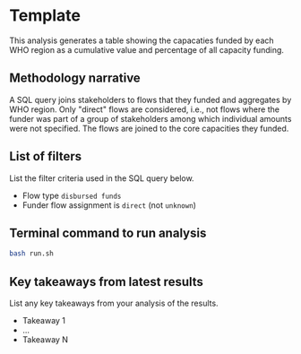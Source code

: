 # Template
This analysis generates a table showing the capacaties funded by each WHO region as a cumulative value and percentage of all capacity funding.

## Methodology narrative
A SQL query joins stakeholders to flows that they funded and aggregates by WHO region. Only "direct" flows are considered, i.e., not flows where the funder was part of a group of stakeholders among which individual amounts were not specified. The flows are joined to the core capacities they funded.

## List of filters
List the filter criteria used in the SQL query below.
- Flow type `disbursed funds`
- Funder flow assignment is `direct` (not `unknown`)

## Terminal command to run analysis
```bash
bash run.sh
```

## Key takeaways from latest results
List any key takeaways from your analysis of the results.
- Takeaway 1
- ...
- Takeaway N
